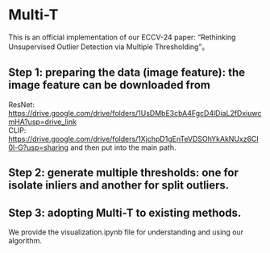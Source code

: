 # Multi-T
This is an official implementation of our ECCV-24 paper: “Rethinking Unsupervised Outlier Detection via Multiple Thresholding”。

## Step 1: preparing the data (image feature): the image feature can be downloaded from
ResNet: https://drive.google.com/drive/folders/1UsDMbE3cbA4FgcD4lDiaL2fDxiuwcmHA?usp=drive_link \
CLIP: https://drive.google.com/drive/folders/1XjchpD1gEnTeVDSOhYkAkNUxz6CI0l-G?usp=sharing
and then put into the main path.

## Step 2: generate multiple thresholds: one for isolate inliers and another for split outliers.

## Step 3: adopting Multi-T to existing methods.

We provide the visualization.ipynb file for understanding and using our algorithm.
